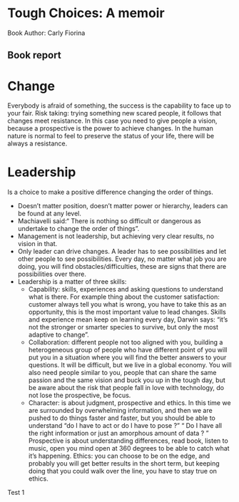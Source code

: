 # Tough Choices: A memoir 
Book Author: Carly Fiorina

## Book report

# Change

Everybody is afraid of something, the success is the capability to face up to your fair.
Risk taking: trying something new scared people, it follows that changes meet resistance. In this case you need to give people a vision, because a prospective is the power to achieve changes. 
In the human nature is normal to feel to preserve the status of your life, there will be always a resistance.

# Leadership

Is a choice to make a positive difference changing the order of things.
* Doesn’t matter position, doesn’t matter power or hierarchy, leaders can be found at any level.
* Machiavelli said:“ There is nothing so difficult or dangerous as undertake to change the order of things”. 
* Management is not leadership, but achieving very clear results, no vision in that.
* Only leader can drive changes. A leader has to see possibilities and let other people to see possibilities. Every day, no matter what job you are doing, you will find obstacles/difficulties, these are signs that there are possibilities over there.  
* Leadership is a matter of three skills:
  * Capability: skills, experiences and asking questions to understand what is there. For example thing about the customer satisfaction: customer always tell you what is wrong, you have to take this as an opportunity, this is the most important value to lead changes. Skills and experience mean keep on learning every day, Darwin says: “it’s not the stronger or smarter species to survive, but only the most adaptive to change”.
  * Collaboration: different people not too aligned with you, building a heterogeneous group of people who have different point of you will put you in a situation where you will find the better answers to your questions. It will be difficult, but we live in a global economy. You will also need people similar to you, people that can share the same passion and the same vision and buck you up in the tough day, but be aware about the risk that people fall in love with technology, do not lose the prospective, be focus.
  * Character: is about judgment, prospective and ethics. In this time we are surrounded by overwhelming information, and then we are pushed to do things faster and faster, but you should be able to understand “do I have to act or do I have to pose ?” “ Do I have all the right information or just an amorphous amount of data ? ” Prospective is about understanding differences, read book, listen to music, open you mind open at 360 degrees to be able to catch what it’s happening. Ethics: you can choose to be on the edge, and probably you will get better results in the short term, but keeping doing that you could walk over the line, you have to stay true on ethics.  

Test 1


